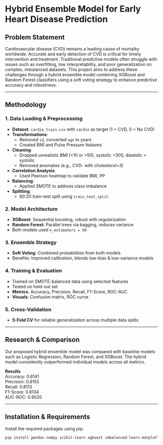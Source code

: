 # Hybrid Ensemble Model for Early Heart Disease Prediction

## Problem Statement
Cardiovascular disease (CVD) remains a leading cause of mortality worldwide. Accurate and early detection of CVD is critical for timely intervention and treatment. Traditional predictive models often struggle with issues such as overfitting, low interpretability, and poor generalization on complex, imbalanced datasets. This project aims to address these challenges through a hybrid ensemble model combining XGBoost and Random Forest classifiers using a soft voting strategy to enhance predictive accuracy and robustness.

---

## Methodology

### 1. Data Loading & Preprocessing

- **Dataset**: `cardio_train.csv` with `cardio` as target (1 = CVD, 0 = No CVD)
- **Transformations**:
  - Removed `id`, converted `age` to years
  - Created BMI and Pulse Pressure features
- **Cleaning**:
  - Dropped unrealistic BMI (<10 or >50), systolic >300, diastolic > systolic
  - Removed anomalies (e.g., CVD- with cholesterol=3)
- **Correlation Analysis**:
  - Used Pearson heatmap to validate BMI, PP
- **Balancing**:
  - Applied SMOTE to address class imbalance
- **Splitting**:
  - 80:20 train-test split using `train_test_split`

### 2. Model Architecture

- **XGBoost**: Sequential boosting, robust with regularization  
- **Random Forest**: Parallel trees via bagging, reduces variance  
- Both models used `n_estimators = 50`

### 3. Ensemble Strategy

- **Soft Voting**: Combined probabilities from both models  
- Benefits: Improved calibration, blends low-bias & low-variance models

### 4. Training & Evaluation

- Trained on SMOTE-balanced data using selected features  
- Tested on hold-out set  
- **Metrics**: Accuracy, Precision, Recall, F1-Score, ROC-AUC  
- **Visuals**: Confusion matrix, ROC curve

### 5. Cross-Validation

- **5-Fold CV** for reliable generalization across multiple data splits

---

## Research & Comparison

Our proposed hybrid ensemble model was compared with baseline models such as Logistic Regression, Random Forest, and XGBoost. The hybrid model consistently outperformed individual models across all metrics.

**Results**  
Accuracy: 0.8141  
Precision: 0.8155  
Recall: 0.8113  
F1-Score: 0.8134  
AUC-ROC: 0.9020

---

## Installation & Requirements

Install the required packages using pip:

```bash
pip install pandas numpy scikit-learn xgboost imbalanced-learn matplotlib seaborn
